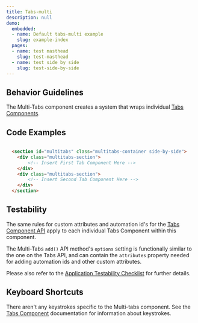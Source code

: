 ```yaml
---
title: Tabs-multi
description: null
demo:
  embedded:
  - name: Default tabs-multi example
    slug: example-index
  pages:
  - name: test masthead
    slug: test-masthead
  - name: test side by side
    slug: test-side-by-side
---
```


## Behavior Guidelines

The Multi-Tabs component creates a system that wraps individual [Tabs Components](./tabs).

## Code Examples

```html

  <section id="multitabs" class="multitabs-container side-by-side">
    <div class="multitabs-section">
        <!-- Insert First Tab Component Here -->
    </div>
    <div class="multitabs-section">
        <!-- Insert Second Tab Component Here -->
    </div>
  </section>

```

## Testability

The same rules for custom attributes and automation id's for the [Tabs Component API]('./tabs') apply to each individual Tabs Component within this component.  

The Multi-Tabs `add()` API method's `options` setting is functionally similar to the one on the Tabs API, and can contain the `attributes` property needed for adding automation ids and other custom attributes.

Please also refer to the [Application Testability Checklist](https://design.infor.com/resources/application-testability-checklist) for further details.

## Keyboard Shortcuts

There aren't any keystrokes specific to the Multi-tabs component.  See the [Tabs Component](./tabs) documentation for information about keystrokes.

